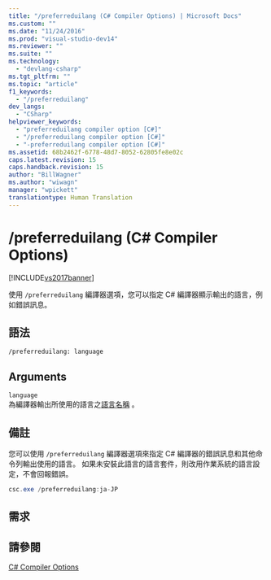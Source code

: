 ```yaml
---
title: "/preferreduilang (C# Compiler Options) | Microsoft Docs"
ms.custom: ""
ms.date: "11/24/2016"
ms.prod: "visual-studio-dev14"
ms.reviewer: ""
ms.suite: ""
ms.technology: 
  - "devlang-csharp"
ms.tgt_pltfrm: ""
ms.topic: "article"
f1_keywords: 
  - "/preferreduilang"
dev_langs: 
  - "CSharp"
helpviewer_keywords: 
  - "preferreduilang compiler option [C#]"
  - "/preferreduilang compiler option [C#]"
  - "-preferreduilang compiler option [C#]"
ms.assetid: 68b2462f-6778-48d7-8052-62805fe8e02c
caps.latest.revision: 15
caps.handback.revision: 15
author: "BillWagner"
ms.author: "wiwagn"
manager: "wpickett"
translationtype: Human Translation
---
```

# /preferreduilang (C# Compiler Options)
[!INCLUDE[vs2017banner](../../../csharp/includes/vs2017banner.md)]

使用 `/preferreduilang` 編譯器選項，您可以指定 C\# 編譯器顯示輸出的語言，例如錯誤訊息。  
  
## 語法  
  
```  
/preferreduilang: language  
```  
  
## Arguments  
 `language`  
 為編譯器輸出所使用的語言之[語言名稱](http://go.microsoft.com/fwlink/p/?LinkId=236992) 。  
  
## 備註  
 您可以使用 `/preferreduilang` 編譯器選項來指定 C\# 編譯器的錯誤訊息和其他命令列輸出使用的語言。  如果未安裝此語言的語言套件，則改用作業系統的語言設定，不會回報錯誤。  
  
```c#  
csc.exe /preferreduilang:ja-JP  
```  
  
## 需求  
  
## 請參閱  
 [C\# Compiler Options](../../../csharp/language-reference/compiler-options/index.md)